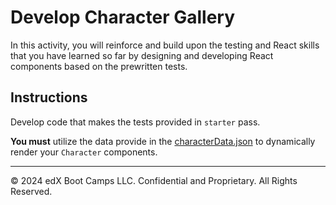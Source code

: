 # Develop Character Gallery

In this activity, you will reinforce and build upon the testing and React skills that you have learned so far by designing and developing React components based on the prewritten tests.

## Instructions

Develop code that makes the tests provided in `starter` pass.

**You must** utilize the data provide in the [characterData.json](./starter/src/data/characterData.json) to dynamically render your `Character` components.

---

© 2024 edX Boot Camps LLC. Confidential and Proprietary. All Rights Reserved.
